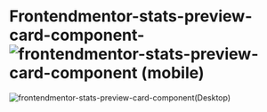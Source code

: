 # Frontendmentor-stats-preview-card-component-![frontendmentor-stats-preview-card-component (mobile)](https://user-images.githubusercontent.com/115671497/201767514-5ecd107e-5bfc-44b8-846e-de0e4dc7628b.png)
![frontendmentor-stats-preview-card-component(Desktop)](https://user-images.githubusercontent.com/115671497/201767523-dcb37a2e-605b-4b01-9073-cc6a82cca0cd.png)
